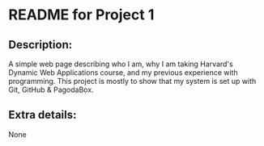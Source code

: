# README for Project 1

## Description:
A simple web page describing who I am, why I am taking Harvard's Dynamic Web Applications course, and my previous experience with programming.  This project is mostly to show that my system is set up with Git, GitHub & PagodaBox.
## Extra details:
None
